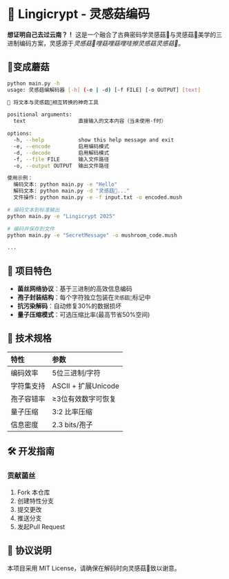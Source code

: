 # 🍄 Lingicrypt - 灵感菇编码

**想证明自己去过云南？！** 这是一个融合了古典密码学灵感菇🍄与灵感菇🍄美学的三进制编码方案，灵感源于*灵感菇🍄哩菇哩菇哩哇擦灵感菇灵感菇🍄*。

## 🍄变成蘑菇

```bash
python main.py -h                     
usage: 灵感菇编解码器 [-h] (-e | -d) [-f FILE] [-o OUTPUT] [text]

🌱 将文本与灵感菇🍄相互转换的神奇工具

positional arguments:
  text                 直接输入的文本内容（当未使用-f时）

options:
  -h, --help           show this help message and exit
  -e, --encode         启用编码模式
  -d, --decode         启用解码模式
  -f, --file FILE      输入文件路径
  -o, --output OUTPUT  输出文件路径

使用示例：
  编码文本: python main.py -e "Hello"
  解码文本: python main.py -d "灵感菇🍄..."
  文件操作: python main.py -e -f input.txt -o encoded.mush

# 编码文本到标准输出
python main.py -e "Lingicrypt 2025"

# 编码并保存到文件
python main.py -e "SecretMessage" -o mushroom_code.mush

...
```
## 🌟 项目特色

- **菌丝网络协议**：基于三进制的高效信息编码
- **孢子封装结构**：每个字符独立包装在`灵感菇🍄`标记中
- **抗污染解码**：自动修复30%的数据损坏
- **量子压缩模式**：可选压缩比率(最高节省50%空间)

## 🧪 技术规格

| 特性       | 参数                |
| :--------- | :------------------ |
| 编码效率   | 5位三进制/字符      |
| 字符集支持 | ASCII + 扩展Unicode |
| 孢子容错率 | ≥3位有效数字可恢复  |
| 量子压缩   | 3:2 比率压缩        |
| 信息密度   | 2.3 bits/孢子       |

## 🛠️ 开发指南

### 贡献菌丝

1. Fork 本仓库
2. 创建特性分支
3. 提交更改
4. 推送分支
5. 发起Pull Request

## 📜 协议说明

本项目采用 MIT License，请确保在解码时向灵感菇🍄致以谢意。



